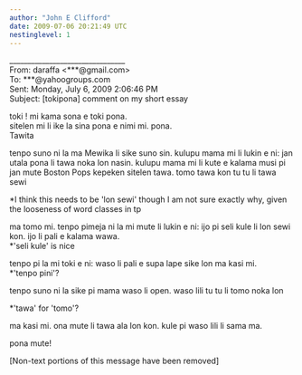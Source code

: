 ```yaml
---
author: "John E Clifford"
date: 2009-07-06 20:21:49 UTC
nestinglevel: 1
---
```

\_\_\_\_\_\_\_\_\_\_\_\_\_\_\_\_\_\_\_\_\_\_\_\_\_\_\_\_\_\_\_\_  
From: daraffa <\*\*\*@gmail.com>  
To: \*\*\*@yahoogroups.com  
Sent: Monday, July 6, 2009 2:06:46 PM  
Subject: \[tokipona\] comment on my short essay  
  
  
  
  
  
toki ! mi kama sona e toki pona.  
sitelen mi li ike la sina pona e nimi mi. pona.  
Tawita  
  
tenpo suno ni la ma Mewika li sike suno sin. kulupu mama mi li lukin e ni: jan utala pona li tawa noka lon nasin. kulupu mama mi li kute e kalama musi pi jan mute Boston Pops kepeken sitelen tawa. tomo tawa kon tu tu li tawa sewi  
  
\*I think this needs to be 'lon sewi' though I am not sure exactly why, given the looseness of word classes in tp  
  
ma tomo mi. tenpo pimeja ni la mi mute li lukin e ni: ijo pi seli kule li lon sewi kon. ijo li pali e kalama wawa.  
\*'seli kule' is nice  
  
tenpo pi la mi toki e ni: waso li pali e supa lape sike lon ma kasi mi.  
\*'tenpo pini'?  
  
tenpo suno ni la sike pi mama waso li open. waso lili tu tu li tomo noka lon  
  
\*'tawa' for 'tomo'?  
  
ma kasi mi. ona mute li tawa ala lon kon. kule pi waso lili li sama ma.  
  
  
pona mute!  
  
  
  
  
\[Non-text portions of this message have been removed\]